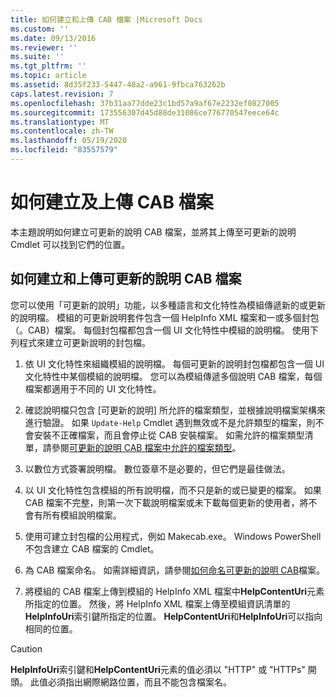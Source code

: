 ```yaml
---
title: 如何建立和上傳 CAB 檔案 |Microsoft Docs
ms.custom: ''
ms.date: 09/13/2016
ms.reviewer: ''
ms.suite: ''
ms.tgt_pltfrm: ''
ms.topic: article
ms.assetid: 8d35f233-5447-48a2-a961-9fbca763262b
caps.latest.revision: 7
ms.openlocfilehash: 37b31aa77dde23c1bd57a9af67e2232ef0827005
ms.sourcegitcommit: 173556307d45d88de31086ce776770547eece64c
ms.translationtype: MT
ms.contentlocale: zh-TW
ms.lasthandoff: 05/19/2020
ms.locfileid: "83557579"
---
```

# <a name="how-to-create-and-upload-cab-files"></a>如何建立及上傳 CAB 檔案

本主題說明如何建立可更新的說明 CAB 檔案，並將其上傳至可更新的說明 Cmdlet 可以找到它們的位置。

## <a name="how-to-create-and-upload-updatable-help-cab-files"></a>如何建立和上傳可更新的說明 CAB 檔案

您可以使用「可更新的說明」功能，以多種語言和文化特性為模組傳遞新的或更新的說明檔。 模組的可更新說明套件包含一個 HelpInfo XML 檔案和一或多個封包（。CAB）檔案。 每個封包檔都包含一個 UI 文化特性中模組的說明檔。 使用下列程式來建立可更新說明的封包檔。

1. 依 UI 文化特性來組織模組的說明檔。 每個可更新的說明封包檔都包含一個 UI 文化特性中某個模組的說明檔。 您可以為模組傳遞多個說明 CAB 檔案，每個檔案都適用于不同的 UI 文化特性。

2. 確認說明檔只包含 [可更新的說明] 所允許的檔案類型，並根據說明檔案架構來進行驗證。 如果 `Update-Help` Cmdlet 遇到無效或不是允許類型的檔案，則不會安裝不正確檔案，而且會停止從 CAB 安裝檔案。 如需允許的檔案類型清單，請參閱[可更新的說明 CAB 檔案中允許的檔案類型](./file-types-permitted-in-an-updatable-help-cab-file.md)。

3. 以數位方式簽署說明檔。 數位簽章不是必要的，但它們是最佳做法。

4. 以 UI 文化特性包含模組的所有說明檔，而不只是新的或已變更的檔案。 如果 CAB 檔案不完整，則第一次下載說明檔案或未下載每個更新的使用者，將不會有所有模組說明檔案。

5. 使用可建立封包檔的公用程式，例如 Makecab.exe。 Windows PowerShell 不包含建立 CAB 檔案的 Cmdlet。

6. 為 CAB 檔案命名。 如需詳細資訊，請參閱[如何命名可更新的說明 CAB](./how-to-name-an-updatable-help-cab-file.md)檔案。

7. 將模組的 CAB 檔案上傳到模組的 HelpInfo XML 檔案中**HelpContentUri**元素所指定的位置。 然後，將 HelpInfo XML 檔案上傳至模組資訊清單的**HelpInfoUri**索引鍵所指定的位置。 **HelpContentUri**和**HelpInfoUri**可以指向相同的位置。

> [!CAUTION]
> **HelpInfoUri**索引鍵和**HelpContentUri**元素的值必須以 "HTTP" 或 "HTTPs" 開頭。 此值必須指出網際網路位置，而且不能包含檔案名。
